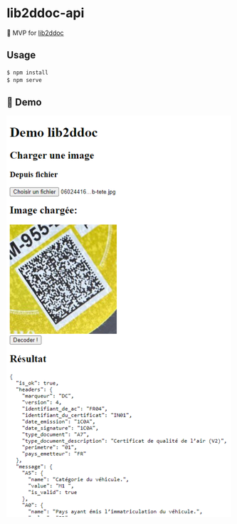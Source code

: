 # lib2ddoc-api

🚀 MVP for [lib2ddoc](https://github.com/invictos/lib2ddoc)

## Usage

```bash
$ npm install
$ npm serve
```

## 🧰 Demo

![Demo](asset/readme.png)